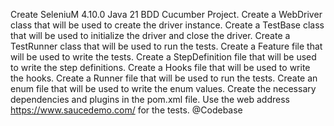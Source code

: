 Create SeleniuM 4.10.0 Java 21 BDD Cucumber Project.
Create a WebDriver class that will be used to create the driver instance.
Create a TestBase class that will be used to initialize the driver and close the driver.
Create a TestRunner class that will be used to run the tests.
Create a Feature file that will be used to write the tests.
Create a StepDefinition file that will be used to write the step definitions.
Create a Hooks file that will be used to write the hooks.
Create a Runner file that will be used to run the tests.
Create an enum file that will be used to write the enum values.
Create the necessary dependencies and plugins in the pom.xml file.
Use the web address https://www.saucedemo.com/ for the tests.
@Codebase
